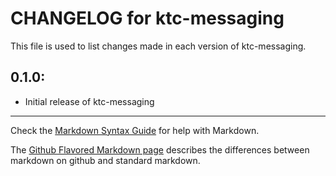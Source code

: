 # CHANGELOG for ktc-messaging

This file is used to list changes made in each version of ktc-messaging.

## 0.1.0:

* Initial release of ktc-messaging

- - -
Check the [Markdown Syntax Guide](http://daringfireball.net/projects/markdown/syntax) for help with Markdown.

The [Github Flavored Markdown page](http://github.github.com/github-flavored-markdown/) describes the differences between markdown on github and standard markdown.
